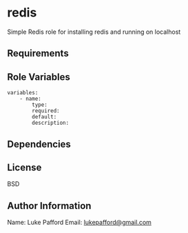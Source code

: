 redis
=========

Simple Redis role for installing redis and running on localhost

Requirements
------------

Role Variables
--------------
```
variables:
	- name:
		type:
		required:
		default:
		description:
```
Dependencies
------------

License
-------

BSD

Author Information
------------------
Name: Luke Pafford 
Email: lukepafford@gmail.com
